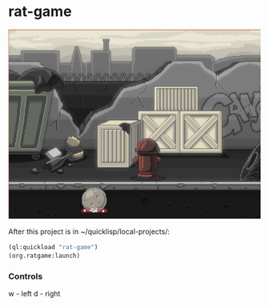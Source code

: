 
# rat-game

![gif](./rat-game.gif)

After this project is in ~/quicklisp/local-projects/:

```lisp
(ql:quickload "rat-game")
(org.ratgame:launch)
```

### Controls 
w - left
d - right

